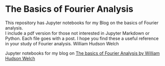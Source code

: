 # The Basics of Fourier Analysis
This repository has Jupyter notebooks for my Blog on the basics of Fourier analysis.  
I include a pdf version for those not interested in Jupyter Markdown or Python.  Each file goes with a post. 
I hope you find these a useful reference in your study of Fourier analysis. 
William Hudson Welch

Jupyter notebooks for my blog on [The basics of Fourier Analysis by William Hudson Welch](https://wordpress.com/view/gol826840577.wordpress.com)
